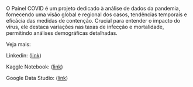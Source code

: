 O Painel COVID é um projeto dedicado à análise de dados da pandemia, fornecendo uma visão global e regional dos casos, tendências temporais e eficácia das medidas de contenção. Crucial para entender o impacto do vírus, ele destaca variações nas taxas de infecção e mortalidade, permitindo análises demográficas detalhadas.

Veja mais:

Linkedin: ([link](www.linkedin.com/in/cezarribeiro))

Kaggle Notebook: ([link](https://www.kaggle.com/code/cezarribeirojr/an-lise-de-dados-covid-19-dashboard))

Google Data Studio: ([link](https://lookerstudio.google.com/reporting/92545523-51c2-4dc1-a58c-229492949516))
